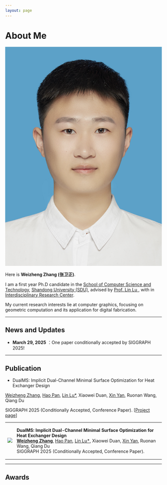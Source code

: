 ```yaml
---
layout: page
---
```


# About Me

<img src="./weizhengzhang.jpg" class="floatpic">

Here is **Weizheng Zhang (张卫正)**.<br>

I am a first year Ph.D candidate in the [School of Computer Science and Technology](http://www.cs.sdu.edu.cn/), [Shandong University (SDU)](http://www.sdu.edu.cn/), advised by [Prof. Lin Lu ](http://irc.cs.sdu.edu.cn/~lulin/index.html), with in [Interdisciplinary Research Center](http://irc.cs.sdu.edu.cn/).

My current research interests lie at computer graphics, focusing on geometric computation and its application for digital fabrication.



---

## News and Updates

- **March 29, 2025** ：One paper conditionally accepted by SIGGRAPH 2025!



---

## Publication

-  DualMS: Implicit Dual-Channel Minimal Surface Optimization for Heat Exchanger Design<br>

  [Weizheng Zhang](https://weizheng-zhang.github.io), [Hao Pan](https://haopan.github.io/), [Lin Lu*](http://irc.cs.sdu.edu.cn/~lulin/index.html), Xiaowei Duan, [Xin Yan](https://ringednebulae.github.io/personal-webpage/), Ruonan Wang, Qiang Du

  SIGGRAPH 2025 (Conditionally Accepted, Conference Paper). [[Project page]()]

<table width="90%" border="0" align="center" cellpadding="10" cellspacing="10" style="text-align:left">
    <tr>
        <td align="center"><img src="../images/DualMS/DualMS.png" width="450" /></td>
        <td>
            <p>
                <strong>DualMS: Implicit Dual-Channel Minimal Surface Optimization for Heat Exchanger Design</strong><br>
                <b><a href="https://weizheng-zhang.github.io">Weizheng Zhang</a></b>, <a href="https://haopan.github.io/">Hao Pan</a>, <a href="http://irc.cs.sdu.edu.cn/~lulin/index.html">Lin Lu*</a>, Xiaowei Duan, <a href="https://ringednebulae.github.io/personal-webpage/">Xin Yan</a>, Ruonan Wang, Qiang Du <br>
                SIGGRAPH 2025 (Conditionally Accepted, Conference Paper).
            </p>
        </td>
    </tr>
</table>





---

## Awards



